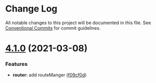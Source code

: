 # Change Log

All notable changes to this project will be documented in this file.
See [Conventional Commits](https://conventionalcommits.org) for commit guidelines.

# [4.1.0](https://github.com/Tencent/wepy/compare/v2.1.0...v4.1.0) (2021-03-08)


### Features

* **router:** add routeManger ([f09cf0d](https://github.com/Tencent/wepy/commit/f09cf0dcd4f33e46f65b654e6c809bc04b889f37))
